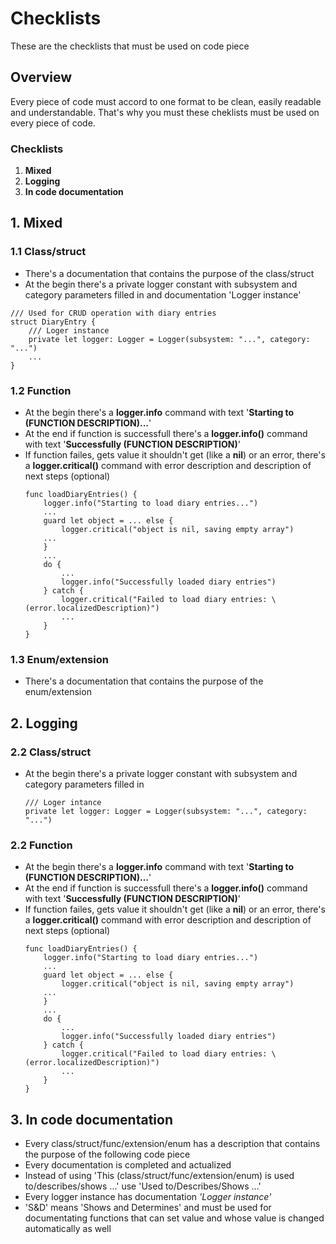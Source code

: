 # Checklists
These are the checklists that must be used on code piece

## Overview
Every piece of code must accord to one format to be clean, easily readable and understandable. That's why you must these cheklists must be used on every piece of code.

### Checklists
1. __Mixed__
2. __Logging__
3. __In code documentation__

## 1. Mixed
### 1.1 Class/struct
* There's a documentation that contains the purpose of the class/struct
* At the begin there's a private logger constant with subsystem and category parameters filled in and documentation 'Logger instance'
```
/// Used for CRUD operation with diary entries
struct DiaryEntry {
    /// Loger instance
    private let logger: Logger = Logger(subsystem: "...", category: "...")
    ...
}
```

### 1.2 Function
* At the begin there's a __logger.info__ command with text '**Starting to (FUNCTION DESCRIPTION)...**' 
* At the end if function is successfull there's a __logger.info()__ command with text '**Successfully (FUNCTION DESCRIPTION)**'
* If function failes, gets value it shouldn't get (like a **nil**) or an error, there's a __logger.critical()__ command with error description and description of next steps (optional)
    ```
    func loadDiaryEntries() {
        logger.info("Starting to load diary entries...")
        ...
        guard let object = ... else {
            logger.critical("object is nil, saving empty array")
        ...
        }
        ...
        do {
            ...
            logger.info("Successfully loaded diary entries")
        } catch {
            logger.critical("Failed to load diary entries: \(error.localizedDescription)")
            ...
        }
    }
    ```

### 1.3 Enum/extension
* There's a documentation that contains the purpose of the enum/extension

## 2. Logging
### 2.2 Class/struct
* At the begin there's a private logger constant with subsystem and category parameters filled in
    ```
    /// Loger intance
    private let logger: Logger = Logger(subsystem: "...", category: "...")
    ```

### 2.2 Function
* At the begin there's a __logger.info__ command with text '**Starting to (FUNCTION DESCRIPTION)...**' 
* At the end if function is successfull there's a __logger.info()__ command with text '**Successfully (FUNCTION DESCRIPTION)**'
* If function failes, gets value it shouldn't get (like a **nil**) or an error, there's a __logger.critical()__ command with error description and description of next steps (optional)
    ```
    func loadDiaryEntries() {
        logger.info("Starting to load diary entries...")
        ...
        guard let object = ... else {
            logger.critical("object is nil, saving empty array")
        ...
        }
        ...
        do {
            ...
            logger.info("Successfully loaded diary entries")
        } catch {
            logger.critical("Failed to load diary entries: \(error.localizedDescription)")
            ...
        }
    }
    ```

## 3. In code documentation
<!--### 3.1 Class/struct-->
* Every class/struct/func/extension/enum has a description that contains the purpose of the following code piece
* Every documentation is completed and actualized
* Instead of using 'This (class/struct/func/extension/enum) is used to/describes/shows ...' use 'Used to/Describes/Shows ...'
* Every logger instance has documentation *'Logger instance'*
* 'S&D' means 'Shows and Determines' and must be used for documentating functions that can set value and whose value is changed automatically as well 

